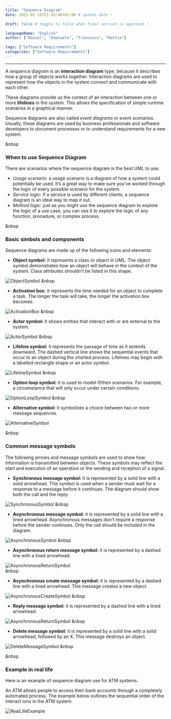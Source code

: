 ```yaml
---
title: "Sequence Diagram"
date: 2021-02-15T21:43:46+01:00 # update date !

draft: false # toggle to false when final version is approved !

languageName: "English"
author: ["Daniel", "Emanuele", "Francesco", "Mattia"]

tags: ["Software Requirements"]
categories: ["Software Requirements"]
---
```



---
A sequence diagram is an **interaction diagram** type, because it describes how a group of objects works together. Interaction diagrams are used to represent how the objects in the system connect and communicate with each other. 

These diagrams provide us the context of an interaction between one or more **lifelines** in the system. This allows the specification of simple runtime scenarios in a graphical manner. 

Sequence diagrams are also called _event diagrams_ or _event scenarios_. Usually, these diagrams are used by business professionals and software developers to document processes or to understand requirements for a new system.

&nbsp
### When to use Sequence Diagram

There are scenarios where the sequence diagram is the best UML to use:

- _Usage scenario:_ a usage scenario is a diagram of how a system could potentially be used. It’s a great way to make sure you've worked through the logic of every possible scenario for the system.
- _Service logic:_ if a service is used by different clients, a sequence diagram is an ideal way to map it out.
- _Method logic:_ just as you might use the sequence diagram to explore the logic of a use case, you can use it to explore the logic of any function, procedure, or complex process.

&nbsp
### Basic simbols and components

Sequence diagrams are made up of the following icons and elements:

- **Object symbol:** it represents a class or object in UML. The object symbol demonstrates how an object will behave in the context of the system. Class attributes shouldn’t be listed in this shape.

![ObjectSymbol](/images/SequenceDiagram/ObjectSymbol.png) 
&nbsp

- **Activation box:** it represents the time needed for an object to complete a task. The longer the task will take, the longer the activation box becomes.

![ActivationBox](/images/SequenceDiagram/ActivationBox.png)
&nbsp

- **Actor symbol:** it shows entities that interact with or are external to the system.

![ActorSymbol](/images/SequenceDiagram/ActorSymbol.png)
&nbsp

- **Lifeline symbol:** it represents the passage of time as it extends downward. The dashed vertical line shows the sequential events that occur to an object during the charted process. Lifelines may begin with a labelled rectangle shape or an actor symbol.

![LifelineSymbol](/images/SequenceDiagram/LifelineSymbol.png)
&nbsp

- **Option loop symbol:** it is used to model if/then scenarios. For example, a circumstance that will only occur under certain conditions.

![OptionLoopSymbol](/images/SequenceDiagram/OptionLoopSymbol.png)
&nbsp

- **Alternative symbol:** it symbolizes a choice between two or more message sequences.

![AlternativeSymbol](/images/SequenceDiagram/AlternativeSymbol.png) 

&nbsp
### Common message symbols

The following arrows and message symbols are used to show how information is transmitted between objects. These symbols may reflect the start and execution of an operation or the sending and reception of a signal.

- **Synchronous message symbol:** it is represented by a solid line with a solid arrowhead. This symbol is used when a sender must wait for a response to a message before it continues. The diagram should show both the call and the reply. 

![SynchronousSymbol](/images/SequenceDiagram/SynchronousSymbol.png) 
&nbsp

- **Asynchronous message symbol:** it is represented by a solid line with a lined arrowhead. Asynchronous messages don't require a response before the sender continues. Only the call should be included in the diagram.

![AsynchronousSymbol](/images/SequenceDiagram/AsynchronousSymbol.png) 
&nbsp

- **Asynchronous return message symbol:** it is represented by a dashed line with a lined arrowhead.

![AsynchronousReturnSymbol](/images/SequenceDiagram/AsynchronousReturnSymbol.png)  
&nbsp

- **Asynchronous create message symbol:** it is represented by a dashed line with a lined arrowhead. This message creates a new object.

![AsynchronousCreateSymbol](/images/SequenceDiagram/AsynchronousCreateSymbol.png) 
&nbsp

- **Reply message symbol:** it is represented by a dashed line with a lined arrowhead.

![AsynchronousReturnSymbol](/images/SequenceDiagram/AsynchronousReturnSymbol.png) 
&nbsp

- **Delete message symbol:** it is represented by a solid line with a solid arrowhead, followed by an X. This message destroys an object. 

![DeleteMessageSymbol](/images/SequenceDiagram/DeleteMessageSymbol.png) 
&nbsp

&nbsp
### Example in real life

Here is an example of sequence diagram use for ATM systems.

An ATM allows people to access their bank accounts through a completely automated process. The example below outlines the sequential order of the interact ions in the ATM system.

![RealLifeExample](/images/SequenceDiagram/Example.png) 
